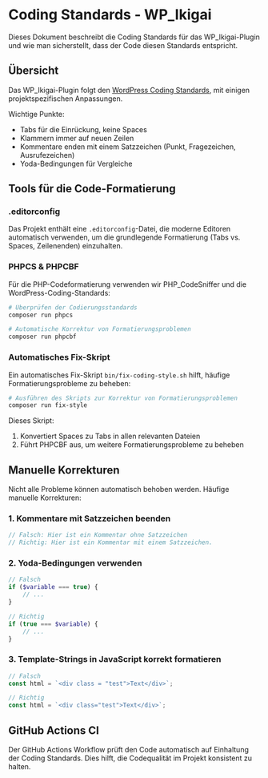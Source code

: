 # Coding Standards - WP_Ikigai

Dieses Dokument beschreibt die Coding Standards für das WP_Ikigai-Plugin und wie man sicherstellt, dass der Code diesen Standards entspricht.

## Übersicht

Das WP_Ikigai-Plugin folgt den [WordPress Coding Standards](https://developer.wordpress.org/coding-standards/wordpress-coding-standards/), mit einigen projektspezifischen Anpassungen.

Wichtige Punkte:
- Tabs für die Einrückung, keine Spaces
- Klammern immer auf neuen Zeilen
- Kommentare enden mit einem Satzzeichen (Punkt, Fragezeichen, Ausrufezeichen)
- Yoda-Bedingungen für Vergleiche

## Tools für die Code-Formatierung

### .editorconfig

Das Projekt enthält eine `.editorconfig`-Datei, die moderne Editoren automatisch verwenden, um die grundlegende Formatierung (Tabs vs. Spaces, Zeilenenden) einzuhalten.

### PHPCS & PHPCBF

Für die PHP-Codeformatierung verwenden wir PHP_CodeSniffer und die WordPress-Coding-Standards:

```bash
# Überprüfen der Codierungsstandards
composer run phpcs

# Automatische Korrektur von Formatierungsproblemen
composer run phpcbf
```

### Automatisches Fix-Skript

Ein automatisches Fix-Skript `bin/fix-coding-style.sh` hilft, häufige Formatierungsprobleme zu beheben:

```bash
# Ausführen des Skripts zur Korrektur von Formatierungsproblemen
composer run fix-style
```

Dieses Skript:
1. Konvertiert Spaces zu Tabs in allen relevanten Dateien
2. Führt PHPCBF aus, um weitere Formatierungsprobleme zu beheben

## Manuelle Korrekturen

Nicht alle Probleme können automatisch behoben werden. Häufige manuelle Korrekturen:

### 1. Kommentare mit Satzzeichen beenden

```php
// Falsch: Hier ist ein Kommentar ohne Satzzeichen
// Richtig: Hier ist ein Kommentar mit einem Satzzeichen.
```

### 2. Yoda-Bedingungen verwenden

```php
// Falsch
if ($variable === true) {
    // ...
}

// Richtig
if (true === $variable) {
    // ...
}
```

### 3. Template-Strings in JavaScript korrekt formatieren

```js
// Falsch
const html = `<div class = "test">Text</div>`;

// Richtig
const html = `<div class="test">Text</div>`;
```

## GitHub Actions CI

Der GitHub Actions Workflow prüft den Code automatisch auf Einhaltung der Coding Standards. Dies hilft, die Codequalität im Projekt konsistent zu halten.
